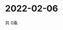 # 2022-02-06
  共 0条

  <!-- BEGIN -->
  <!-- 最后更新时间Sun Feb 06 2022 14:03:19 GMT+0000 (Coordinated Universal Time) -->
  
  <!-- END -->
  
  